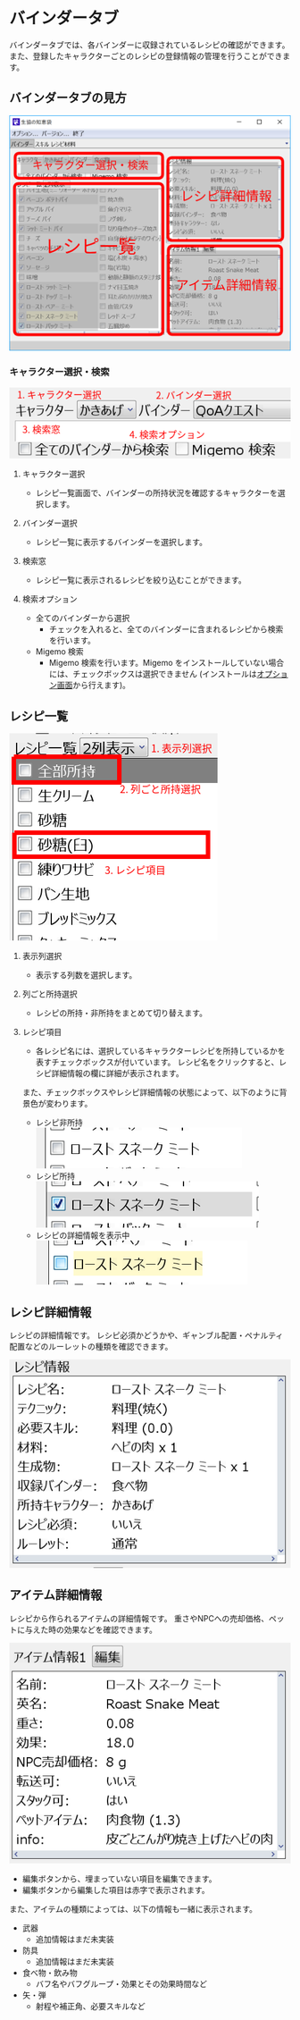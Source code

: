 # バインダータブ
バインダータブでは、各バインダーに収録されているレシピの確認ができます。
また、登録したキャラクターごとのレシピの登録情報の管理を行うことができます。

## バインダータブの見方

![メイン画面](img/binder.png)

### キャラクター選択・検索
![検索画面](img/binder-search.png)

1. キャラクター選択
   - レシピ一覧画面で、バインダーの所持状況を確認するキャラクターを選択します。

1. バインダー選択
   - レシピ一覧に表示するバインダーを選択します。

1. 検索窓
   - レシピ一覧に表示されるレシピを絞り込むことができます。

1. 検索オプション
   - 全てのバインダーから選択
     - チェックを入れると、全てのバインダーに含まれるレシピから検索を行います。
   - Migemo 検索
     - Migemo 検索を行います。Migemo をインストールしていない場合には、チェックボックスは選択できません (インストールは[オプション画面](option.md)から行えます)。

## レシピ一覧
![レシピ一覧](img/binder-recipe.png)

1. 表示列選択
   - 表示する列数を選択します。

1. 列ごと所持選択
   - レシピの所持・非所持をまとめて切り替えます。

1. レシピ項目
   - 各レシピ名には、選択しているキャラクターレシピを所持しているかを表すチェックボックスが付いています。
     レシピ名をクリックすると、レシピ詳細情報の欄に詳細が表示されます。

   また、チェックボックスやレシピ詳細情報の状態によって、以下のように背景色が変わります。
     - レシピ非所持
       ![レシピ項目](img/snake-default.png)
     - レシピ所持
       ![レシピ項目](img/snake-owned.png)
     - レシピの詳細情報を表示中
       ![レシピ項目](img/snake-detail.png)

## レシピ詳細情報
レシピの詳細情報です。
レシピ必須かどうかや、ギャンブル配置・ペナルティ配置などのルーレットの種類を確認できます。

![詳細](img/recipe-detail.png)

## アイテム詳細情報
レシピから作られるアイテムの詳細情報です。
重さやNPCへの売却価格、ペットに与えた時の効果などを確認できます。

![詳細](img/item-detail.png)

- 編集ボタンから、埋まっていない項目を編集できます。
- 編集ボタンから編集した項目は赤字で表示されます。

また、アイテムの種類によっては、以下の情報も一緒に表示されます。

- 武器
  - 追加情報はまだ未実装
- 防具
  - 追加情報はまだ未実装
- 食べ物・飲み物
  - バフ名やバフグループ・効果とその効果時間など
- 矢・弾
  - 射程や補正角、必要スキルなど
